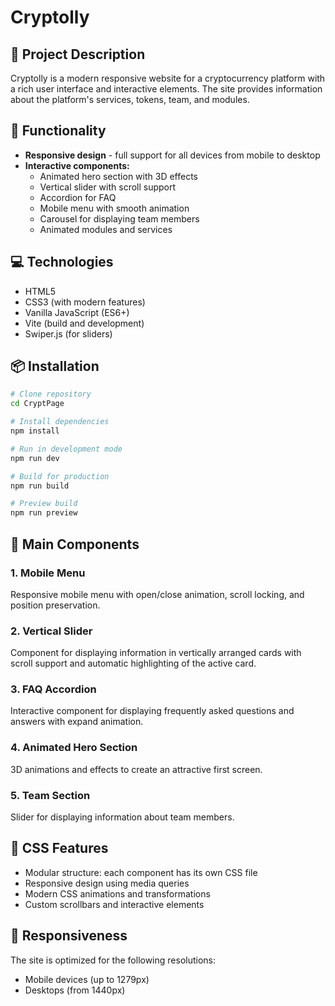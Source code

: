# Cryptolly

## 📝 Project Description

Cryptolly is a modern responsive website for a cryptocurrency platform with a
rich user interface and interactive elements. The site provides information
about the platform's services, tokens, team, and modules.

## 🚀 Functionality

- **Responsive design** - full support for all devices from mobile to desktop
- **Interactive components:**
  - Animated hero section with 3D effects
  - Vertical slider with scroll support
  - Accordion for FAQ
  - Mobile menu with smooth animation
  - Carousel for displaying team members
  - Animated modules and services

## 💻 Technologies

- HTML5
- CSS3 (with modern features)
- Vanilla JavaScript (ES6+)
- Vite (build and development)
- Swiper.js (for sliders)

## 📦 Installation

```bash
# Clone repository
cd CryptPage

# Install dependencies
npm install

# Run in development mode
npm run dev

# Build for production
npm run build

# Preview build
npm run preview
```

## 🔧 Main Components

### 1. Mobile Menu

Responsive mobile menu with open/close animation, scroll locking, and position
preservation.

### 2. Vertical Slider

Component for displaying information in vertically arranged cards with scroll
support and automatic highlighting of the active card.

### 3. FAQ Accordion

Interactive component for displaying frequently asked questions and answers with
expand animation.

### 4. Animated Hero Section

3D animations and effects to create an attractive first screen.

### 5. Team Section

Slider for displaying information about team members.

## 🎨 CSS Features

- Modular structure: each component has its own CSS file
- Responsive design using media queries
- Modern CSS animations and transformations
- Custom scrollbars and interactive elements

## 📱 Responsiveness

The site is optimized for the following resolutions:

- Mobile devices (up to 1279px)
- Desktops (from 1440px)
